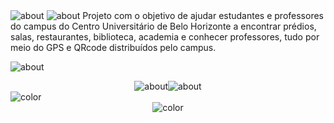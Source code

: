 
<img alt="about" src="https://user-images.githubusercontent.com/85580881/165681408-d7781ee6-8432-4593-8827-814245f3f6ff.png"/>
<img alt="about" src="https://user-images.githubusercontent.com/85580881/165682205-c367d94f-b30e-42ef-9160-2bc3e9337789.png"/>
Projeto com o objetivo de ajudar estudantes e professores do campus do Centro Universitário de Belo Horizonte a encontrar prédios, salas, restaurantes, biblioteca, academia e conhecer professores, tudo por meio do GPS e QRcode distribuídos pelo campus.<p><p>
<img alt="about" src="https://user-images.githubusercontent.com/85580881/165683064-b77b6123-19e1-49fe-931a-d5076fdd3aa6.png"/><p>
<div align="center"><img alt="about" src="https://user-images.githubusercontent.com/85580881/165682607-79da0c20-17e4-452b-abb7-c1fdd6a5f017.png"/><img alt="about" src="https://user-images.githubusercontent.com/85580881/165682903-2bafc46f-f107-4a18-b049-6bd99c0c435f.png"/> </div>
<img alt="color" src="https://user-images.githubusercontent.com/85580881/165685179-11c8c1a0-58f7-4326-8aee-8f78dc90d108.png"/>
<div align="center"><img alt="color" src="https://user-images.githubusercontent.com/85580881/165686530-c8121c97-d0e2-47ed-895b-2c76872886bb.png"/></div>
